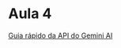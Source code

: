 # Aula 4

[Guia rápido da API do Gemini AI](https://colab.research.google.com/github/google/generative-ai-docs/blob/main/site/en/tutorials/quickstart_colab.ipynb?hl=pt-br#scrollTo=j51mcrLD4Y2W)
